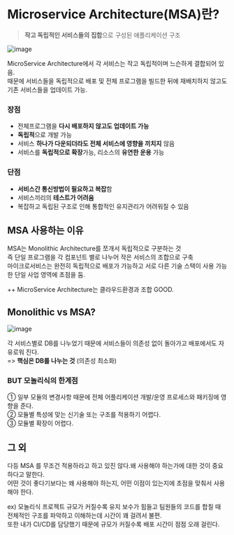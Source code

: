 # Microservice Architecture(MSA)란?
> **작고 독립적인 서비스들의 집합**으로 구성된 애플리케이션 구조

![image](https://github.com/miraexhoi/study/assets/109408165/b6710ebf-be14-4e72-9bfc-3be525784089)

MicroService Architecture에서 각 서비스는 작고 독립적이며 느슨하게 결합되어 있음.  
때문에 서비스들을 독립적으로 배포 및 전체 프로그램을 빌드한 뒤에 재배치하지 않고도 기존 서비스들을 업데이트 가능.

### 장점
- 전체프로그램을 **다시 배포하지 않고도 업데이트 가능**
- **독립적**으로 개발 가능
- 서비스 **하나가 다운되더라도 전체 서비스에 영향을 끼치지** 않음
- 서비스를 **독립적으로 확장**가능, 리소스의 **유연한 운용** 가능
### 단점
- **서비스간 통신방법이 필요하고 복잡**함
- 서비스끼리의 **테스트가 어려움**
- 복잡하고 독립된 구조로 인해 통합적인 유지관리가 어려워질 수 있음

## MSA 사용하는 이유
MSA는 Monolithic Architecture를 쪼개서 독립적으로 구분하는 것  
즉 단일 프로그램을 각 컴포넌트 별로 나누어 작은 서비스의 조합으로 구축  
마이크로서비스는 완전히 독립적으로 배포가 가능하고 서로 다른 기술 스택이 사용 가능한 단일 사업 영역에 초점을 둠.

++ MicroService Architecture는 클라우드환경과 조합 GOOD.

## Monolithic vs MSA?

![image](https://github.com/miraexhoi/study/assets/109408165/e0ea9759-10b5-459f-9ef5-716f15ec959f)

각 서비스별로 DB를 나누었기 때문에 서비스들이 의존성 없이 돌아가고 배포에서도 자유로워 진다.   
=> **핵심은 DB를 나누는 것** (의존성 최소화)

### BUT 모놀리식의 한계점
① 일부 모듈의 변경사항 때문에 전체 어플리케이션 개발/운영 프로세스와 패키징에 영향을 준다.  
② 모듈별 특성에 맞는 신기술 또는 구조를 적용하기 어렵다.  
③ 모듈별 확장이 어렵다.  

## 그 외
다등 MSA 를 무조건 적용하라고 하고 있진 않다.왜 사용해야 하는가에 대한 것이 중요하다고 말한다.   
어떤 것이 좋다기보다는 왜 사용해야 하는지, 어떤 이점이 있는지에 초점을 맞춰서 사용해야 한다.

ex)
모놀리식 프로젝트 규모가 커질수록 유지 보수가 힘들고 팀원들의 코드를 합칠 때 전체적인 구조를 파악하고 이해하는데 시간이 꽤 걸려서 불편.  
또한 내가 CI/CD를 담당했기 때문에 규모가 커질수록 배포 시간이 점점 오래 걸린다.
